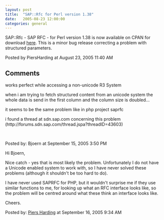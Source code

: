 ```yaml
---
layout: post
title:  "SAP::Rfc for Perl version 1.38"
date:   2005-08-23 12:00:00
categories: general
---
```



SAP::Rfc - SAP RFC - for Perl version 1.38 is now available on CPAN for download
<a href='http://search.cpan.org/search?dist=SAP-Rfc'>here</a>.  This is a minor bug release correcting a problem with structured parameters.

<div id="a000039more"><div id="more">

</div></div>

<p class="posted">Posted by PiersHarding at August 23, 2005 11:40 AM</p>




<h2 id="comments">Comments</h2>

<div id="c27">
<p>works perfect while accessing a non-unicode R3 System</p>

<p>when i am trying to fetch structured content from an unicode system the whole data is send in the first column and the column size is doubled...</p>

<p>it seems to be the same problem like in php project saprfc </p>

<p>i found a thread at sdn.sap.com concerning this problem (http://forums.sdn.sap.com/thread.jspa?threadID=43603)</p>

<p></p>

<p><br />
</p>
</div>
<p class="posted">Posted by: Bjoern  at September 15, 2005  3:50 PM</p>
<div id="c28">
<p>Hi Bjoern,</p>

<p>Nice catch - yes that is most likely the problem.  Unfortunately I do not have a Unicode enabled system to work with, so I have never solved these problems (although it shouldn't be too hard to do).</p>

<p>I have never used SAPRFC for PHP, but it wouldn't surprise me if they use similar functions to me, for looking up what an RFC interface looks like, so the problem will be centred around what these think an interface looks like.</p>

<p>Cheers.<br />
</p>
</div>
<p class="posted">Posted by: <a href="http://www.piersharding.com/" rel="nofollow">Piers Harding</a>  at September 16, 2005  9:34 AM</p>





<script type="text/javascript" language="javascript">
<!--
if (document.comments_form.email != undefined)
    document.comments_form.email.value = getCookie("mtcmtmail");
if (document.comments_form.author != undefined)
    document.comments_form.author.value = getCookie("mtcmtauth");
if (document.comments_form.url != undefined)
    document.comments_form.url.value = getCookie("mtcmthome");
if (getCookie("mtcmtauth") || getCookie("mtcmthome")) {
    document.comments_form.bakecookie[0].checked = true;
} else {
    document.comments_form.bakecookie[1].checked = true;
}
//-->
</script>




